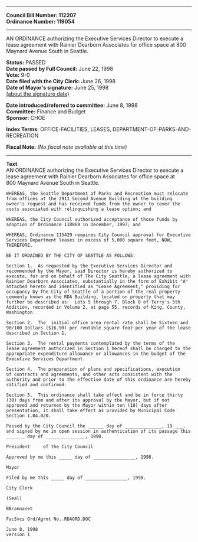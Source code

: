 * * * * *  
  
**Council Bill Number: [](#h0)[](#h2)112207**   
**Ordinance Number: 119054**  
  
* * * * *  
  
AN ORDINANCE authorizing the Executive Services Director to execute a lease agreement with Rainier Dearborn Associates for office space at 800 Maynard Avenue South in Seattle.  
  
**Status:** PASSED   
**Date passed by Full Council:** June 22, 1998   
**Vote:** 9-0   
**Date filed with the City Clerk:** June 26, 1998   
**Date of Mayor's signature:** June 25, 1998   
[(about the signature date)](/~public/approvaldate.htm)   
  
  
**Date introduced/referred to committee:** June 8, 1998   
**Committee:** Finance and Budget   
**Sponsor:** CHOE   
  
**Index Terms:** OFFICE-FACILITIES, LEASES, DEPARTMENT-OF-PARKS-AND-RECREATION  
  
**Fiscal Note:** *(No fiscal note available at this time)*  
  
* * * * *  
  
**Text**  
    AN ORDINANCE authorizing the Executive Services Director to execute a  
    lease agreement with Rainier Dearborn Associates for office space at  
    800 Maynard Avenue South in Seattle.  
  
    WHEREAS, the Seattle Department of Parks and Recreation must relocate  
    from offices at the 2911 Second Avenue Building at the building  
    owner's request and has received funds from the owner to cover the  
    costs associated with relinquishing a lease option; and  
  
    WHEREAS, the City Council authorized acceptance of those funds by  
    adoption of Ordinance 118869 in December, 1997; and  
  
    WHEREAS, Ordinance 115429 requires City Council approval for Executive  
    Services Department leases in excess of 5,000 square feet, NOW,  
    THEREFORE,  
  
    BE IT ORDAINED BY THE CITY OF SEATTLE AS FOLLOWS:  
  
    Section 1.  As requested by the Executive Services Director and  
    recommended by the Mayor, said Director is hereby authorized to  
    execute, for and on behalf of The City Seattle, a lease agreement with  
    Rainier Dearborn Associates, substantially in the form of Exhibit "A"  
    attached hereto and identified as "Lease Agreement," providing for  
    occupancy by The City of Seattle of a portion of the real property  
    commonly known as the RDA Building, located on property that may  
    further be described as:  Lots 5 through 7, Block 8 of Terry's 5th  
    Addition, recorded in Volume 2, at page 55, records of King, County,  
    Washington.  
  
    Section 2.  The  initial office area rental rate shall be Sixteen and  
    90/100 Dollars ($16.90) per rentable square foot per year of the lease  
    described in Section 1.  
  
    Section 3.  The rental payments contemplated by the terms of the  
    lease agreement authorized in Section 1 hereof shall be charged to the  
    appropriate expenditure allowance or allowances in the budget of the  
    Executive Services Department.  
  
    Section 4.  The preparation of plans and specifications, execution  
    of contracts and agreements, and other acts consistent with the  
    authority and prior to the effective date of this ordinance are hereby  
    ratified and confirmed.  
  
    Section 5.  This ordinance shall take effect and be in force thirty  
    (30) days from and after its approval by the Mayor, but if not  
    approved and returned by the Mayor within ten (10) days after  
    presentation, it shall take effect as provided by Municipal Code  
    Section 1.04.020.  
  
    Passed by the City Council the ______ day of ______________, 19 ___,  
    and signed by me in open session in authentication of its passage this  
    _______ day of _______________, 1998.  
  
    President     of the City Council  
  
    Approved by me this _____ day of ________________, 1998.  
  
    Mayor  
  
    Filed by me this _____ day of ________________, 1998.  
  
    City Clerk  
  
    (Seal)  
  
    BBrannanet  
  
    FacSvcs Ord/Agrmt No..RDAORD.DOC  
  
    June 8, 1998  
    version 1  
